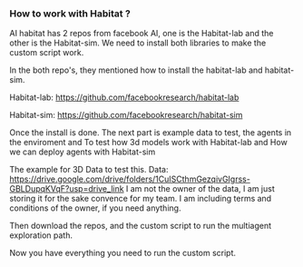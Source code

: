 ### How to work with Habitat ?

AI habitat has 2 repos from facebook AI, one is the Habitat-lab and the other
is the Habitat-sim. We need to install both libraries to make the custom 
script work. 

In the both repo's, they mentioned how to install the habitat-lab and 
habitat-sim. 

Habitat-lab: https://github.com/facebookresearch/habitat-lab

Habitat-sim: https://github.com/facebookresearch/habitat-sim

Once the install is done. 
The next part is example data to test, the agents in the enviroment and 
To test how 3d models work with Habitat-lab and How we can deploy agents 
with Habitat-sim 

The example for 3D Data to test this.
Data: https://drive.google.com/drive/folders/1CuISCthmGezqivGIgrss-GBLDupqKVqF?usp=drive_link
I am not the owner of the data, I am just storing it for the sake convence 
for my team. I am including terms and conditions of the owner, if you need 
anything.

Then download the repos, and the custom script to run the multiagent exploration path.

Now you have everything you need to run the custom script. 


